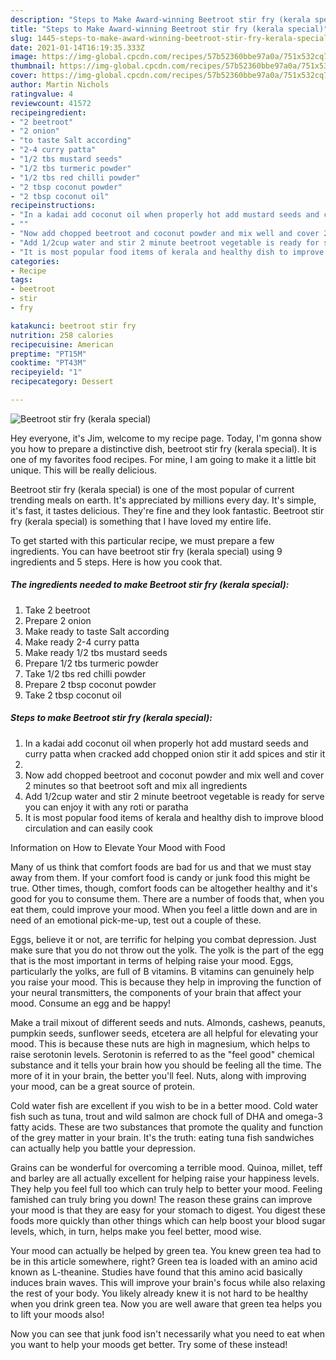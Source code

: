 ```yaml
---
description: "Steps to Make Award-winning Beetroot stir fry (kerala special)"
title: "Steps to Make Award-winning Beetroot stir fry (kerala special)"
slug: 1445-steps-to-make-award-winning-beetroot-stir-fry-kerala-special
date: 2021-01-14T16:19:35.333Z
image: https://img-global.cpcdn.com/recipes/57b52360bbe97a0a/751x532cq70/beetroot-stir-fry-kerala-special-recipe-main-photo.jpg
thumbnail: https://img-global.cpcdn.com/recipes/57b52360bbe97a0a/751x532cq70/beetroot-stir-fry-kerala-special-recipe-main-photo.jpg
cover: https://img-global.cpcdn.com/recipes/57b52360bbe97a0a/751x532cq70/beetroot-stir-fry-kerala-special-recipe-main-photo.jpg
author: Martin Nichols
ratingvalue: 4
reviewcount: 41572
recipeingredient:
- "2 beetroot"
- "2 onion"
- "to taste Salt according"
- "2-4 curry patta"
- "1/2 tbs mustard seeds"
- "1/2 tbs turmeric powder"
- "1/2 tbs red chilli powder"
- "2 tbsp coconut powder"
- "2 tbsp coconut oil"
recipeinstructions:
- "In a kadai add coconut oil when properly hot add mustard seeds and curry patta when cracked add chopped onion stir it add spices and stir it"
- ""
- "Now add chopped beetroot and coconut powder and mix well and cover 2 minutes so that beetroot soft and mix all ingredients"
- "Add 1/2cup water and stir 2 minute beetroot vegetable is ready for serve you can enjoy it with any roti or paratha"
- "It is most popular food items of kerala and healthy dish to improve blood circulation and can easily cook"
categories:
- Recipe
tags:
- beetroot
- stir
- fry

katakunci: beetroot stir fry 
nutrition: 258 calories
recipecuisine: American
preptime: "PT15M"
cooktime: "PT43M"
recipeyield: "1"
recipecategory: Dessert

---
```



![Beetroot stir fry (kerala special)](https://img-global.cpcdn.com/recipes/57b52360bbe97a0a/751x532cq70/beetroot-stir-fry-kerala-special-recipe-main-photo.jpg)

Hey everyone, it's Jim, welcome to my recipe page. Today, I'm gonna show you how to prepare a distinctive dish, beetroot stir fry (kerala special). It is one of my favorites food recipes. For mine, I am going to make it a little bit unique. This will be really delicious.



Beetroot stir fry (kerala special) is one of the most popular of current trending meals on earth. It's appreciated by millions every day. It's simple, it's fast, it tastes delicious. They're fine and they look fantastic. Beetroot stir fry (kerala special) is something that I have loved my entire life.


To get started with this particular recipe, we must prepare a few ingredients. You can have beetroot stir fry (kerala special) using 9 ingredients and 5 steps. Here is how you cook that.

<!--inarticleads1-->

##### The ingredients needed to make Beetroot stir fry (kerala special):

1. Take 2 beetroot
1. Prepare 2 onion
1. Make ready to taste Salt according
1. Make ready 2-4 curry patta
1. Make ready 1/2 tbs mustard seeds
1. Prepare 1/2 tbs turmeric powder
1. Take 1/2 tbs red chilli powder
1. Prepare 2 tbsp coconut powder
1. Take 2 tbsp coconut oil




<!--inarticleads2-->

##### Steps to make Beetroot stir fry (kerala special):

1. In a kadai add coconut oil when properly hot add mustard seeds and curry patta when cracked add chopped onion stir it add spices and stir it
1. 
1. Now add chopped beetroot and coconut powder and mix well and cover 2 minutes so that beetroot soft and mix all ingredients
1. Add 1/2cup water and stir 2 minute beetroot vegetable is ready for serve you can enjoy it with any roti or paratha
1. It is most popular food items of kerala and healthy dish to improve blood circulation and can easily cook




Information on How to Elevate Your Mood with Food


Many of us think that comfort foods are bad for us and that we must stay away from them. If your comfort food is candy or junk food this might be true. Other times, though, comfort foods can be altogether healthy and it's good for you to consume them. There are a number of foods that, when you eat them, could improve your mood. When you feel a little down and are in need of an emotional pick-me-up, test out a couple of these.

Eggs, believe it or not, are terrific for helping you combat depression. Just make sure that you do not throw out the yolk. The yolk is the part of the egg that is the most important in terms of helping raise your mood. Eggs, particularly the yolks, are full of B vitamins. B vitamins can genuinely help you raise your mood. This is because they help in improving the function of your neural transmitters, the components of your brain that affect your mood. Consume an egg and be happy!

Make a trail mixout of different seeds and nuts. Almonds, cashews, peanuts, pumpkin seeds, sunflower seeds, etcetera are all helpful for elevating your mood. This is because these nuts are high in magnesium, which helps to raise serotonin levels. Serotonin is referred to as the "feel good" chemical substance and it tells your brain how you should be feeling all the time. The more of it in your brain, the better you'll feel. Nuts, along with improving your mood, can be a great source of protein.

Cold water fish are excellent if you wish to be in a better mood. Cold water fish such as tuna, trout and wild salmon are chock full of DHA and omega-3 fatty acids. These are two substances that promote the quality and function of the grey matter in your brain. It's the truth: eating tuna fish sandwiches can actually help you battle your depression. 

Grains can be wonderful for overcoming a terrible mood. Quinoa, millet, teff and barley are all actually excellent for helping raise your happiness levels. They help you feel full too which can truly help to better your mood. Feeling famished can truly bring you down! The reason these grains can improve your mood is that they are easy for your stomach to digest. You digest these foods more quickly than other things which can help boost your blood sugar levels, which, in turn, helps make you feel better, mood wise.

Your mood can actually be helped by green tea. You knew green tea had to be in this article somewhere, right? Green tea is loaded with an amino acid known as L-theanine. Studies have found that this amino acid basically induces brain waves. This will improve your brain's focus while also relaxing the rest of your body. You likely already knew it is not hard to be healthy when you drink green tea. Now you are well aware that green tea helps you to lift your moods also!

Now you can see that junk food isn't necessarily what you need to eat when you want to help your moods get better. Try some of these instead!

